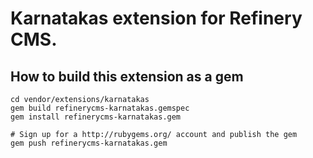 # Karnatakas extension for Refinery CMS.

## How to build this extension as a gem

    cd vendor/extensions/karnatakas
    gem build refinerycms-karnatakas.gemspec
    gem install refinerycms-karnatakas.gem

    # Sign up for a http://rubygems.org/ account and publish the gem
    gem push refinerycms-karnatakas.gem